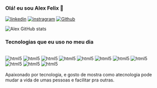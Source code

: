 ### Olá! eu sou Alex Felix 👋

[![linkedin](https://img.shields.io/badge/LinkedIn-0077B5?style=for-the-badge&logo=linkedin&logoColor=white
)](https://www.linkedin.com/in/alex-felix-b89345207/)
[![instragram](https://img.shields.io/badge/Instagram-E4405F?style=for-the-badge&logo=instagram&logoColor=white
)](https://www.instagram.com/lexx3021/)
[![Github](https://img.shields.io/badge/GitHub-100000?style=for-the-badge&logo=github&logoColor=white)](https://github.com/afsilva3021)

![Alex GitHub stats](https://github-readme-stats.vercel.app/api?username=afsilva3021&show_icons=true&theme=dracula)

### Tecnologias que eu uso no meu dia 

<div style="display: inline_block"><br/>
  <img align="" alt="html5" src="https://img.shields.io/badge/Debian-A81D33?style=for-the-badge&logo=debian&logoColor=white"/>
    <img align="" alt="html5" src="https://img.shields.io/badge/Cent%20OS-262577?style=for-the-badge&logo=CentOS&logoColor=white"/>
     <img align="" alt="html5" src="https://img.shields.io/badge/Fedora-294172?style=for-the-badge&logo=fedora&logoColor=white"/>
    <img align="" alt="html5" src="https://img.shields.io/badge/HTML5-E34F26?style=for-the-badge&logo=html5&logoColor=white"/>
    <img align="" alt="html5" src="https://img.shields.io/badge/CSS3-1572B6?style=for-the-badge&logo=css3&logoColor=white"/>
    <img align="" alt="html5" src="https://img.shields.io/badge/JavaScript-323330?style=for-the-badge&logo=javascript&logoColor=F7DF1E"/>
    <img align="" alt="html5" src="https://img.shields.io/badge/Bootstrap-563D7C?style=for-the-badge&logo=bootstrap&logoColor=white"/>
    <img align="" alt="html5" src="https://img.shields.io/badge/Node.js-43853D?style=for-the-badge&logo=node.js&logoColor=white"/>
    <img align="" alt="html5" src="https://img.shields.io/badge/TypeScript-007ACC?style=for-the-badge&logo=typescript&logoColor=white"/>
    <img align="" alt="html5" src="https://img.shields.io/badge/Python-14354C?style=for-the-badge&logo=python&logoColor=white"/>
    <img align="" alt="html5" src="https://img.shields.io/badge/Django-092E20?style=for-the-badge&logo=django&logoColor=white"/>
</div><br/>
Apaixonado por tecnologia, e gosto de mostra como atecnologia pode mudar a vida de umas pessoas e facilitar pra outras.
